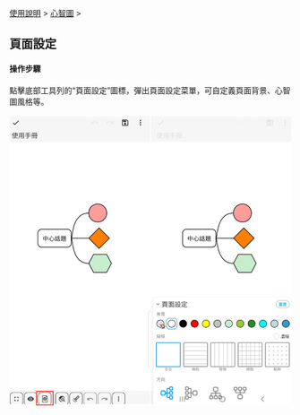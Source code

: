 [使用說明](/dragonnest/drawnote/manual/zh-tw) > [心智圖](/dragonnest/drawnote/manual/zh/mind_mapping) >

頁面設定
---
#### 操作步驟

點擊底部工具列的“頁面設定”圖標，彈出頁面設定菜單，可自定義頁面背景、心智圖風格等。

![](imgs/page_settings1.png)